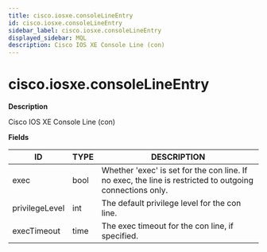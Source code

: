 ```yaml
---
title: cisco.iosxe.consoleLineEntry
id: cisco.iosxe.consoleLineEntry
sidebar_label: cisco.iosxe.consoleLineEntry
displayed_sidebar: MQL
description: Cisco IOS XE Console Line (con)
---
```


# cisco.iosxe.consoleLineEntry

**Description**

Cisco IOS XE Console Line (con)

**Fields**

| ID             | TYPE | DESCRIPTION                                                                                              |
| -------------- | ---- | -------------------------------------------------------------------------------------------------------- |
| exec           | bool | Whether 'exec' is set for the con line. If no exec, the line is restricted to outgoing connections only. |
| privilegeLevel | int  | The default privilege level for the con line.                                                            |
| execTimeout    | time | The exec timeout for the con line, if specified.                                                         |
